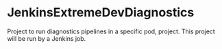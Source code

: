 # JenkinsExtremeDevDiagnostics
Project to run diagnostics pipelines in a specific pod, project. This project will be run by a Jenkins job.
